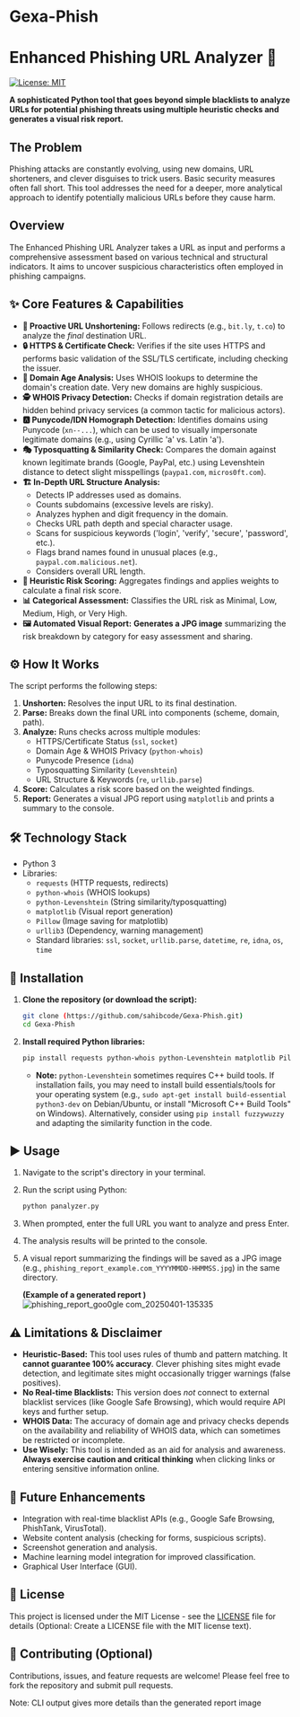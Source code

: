 # Gexa-Phish

# Enhanced Phishing URL Analyzer 🎣

[![License: MIT](https://img.shields.io/badge/License-MIT-yellow.svg)](https://opensource.org/licenses/MIT) <!-- Optional: Add a license badge if you choose one -->

**A sophisticated Python tool that goes beyond simple blacklists to analyze URLs for potential phishing threats using multiple heuristic checks and generates a visual risk report.**

## The Problem

Phishing attacks are constantly evolving, using new domains, URL shorteners, and clever disguises to trick users. Basic security measures often fall short. This tool addresses the need for a deeper, more analytical approach to identify potentially malicious URLs before they cause harm.

## Overview

The Enhanced Phishing URL Analyzer takes a URL as input and performs a comprehensive assessment based on various technical and structural indicators. It aims to uncover suspicious characteristics often employed in phishing campaigns.

## ✨ Core Features & Capabilities

*   **🔗 Proactive URL Unshortening:** Follows redirects (e.g., `bit.ly`, `t.co`) to analyze the *final* destination URL.
*   **🔒 HTTPS & Certificate Check:** Verifies if the site uses HTTPS and performs basic validation of the SSL/TLS certificate, including checking the issuer.
*   **📅 Domain Age Analysis:** Uses WHOIS lookups to determine the domain's creation date. Very new domains are highly suspicious.
*   **🕵️ WHOIS Privacy Detection:** Checks if domain registration details are hidden behind privacy services (a common tactic for malicious actors).
*   **🅰️ Punycode/IDN Homograph Detection:** Identifies domains using Punycode (`xn--...`), which can be used to visually impersonate legitimate domains (e.g., using Cyrillic 'а' vs. Latin 'a').
*   **🎭 Typosquatting & Similarity Check:** Compares the domain against known legitimate brands (Google, PayPal, etc.) using Levenshtein distance to detect slight misspellings (`paypa1.com`, `micros0ft.com`).
*   **🏗️ In-Depth URL Structure Analysis:**
    *   Detects IP addresses used as domains.
    *   Counts subdomains (excessive levels are risky).
    *   Analyzes hyphen and digit frequency in the domain.
    *   Checks URL path depth and special character usage.
    *   Scans for suspicious keywords ('login', 'verify', 'secure', 'password', etc.).
    *   Flags brand names found in unusual places (e.g., `paypal.com.malicious.net`).
    *   Considers overall URL length.
*   **💯 Heuristic Risk Scoring:** Aggregates findings and applies weights to calculate a final risk score.
*   **📊 Categorical Assessment:** Classifies the URL risk as Minimal, Low, Medium, High, or Very High.
*   **🖼️ Automated Visual Report:** **Generates a JPG image** summarizing the risk breakdown by category for easy assessment and sharing.

## ⚙️ How It Works

The script performs the following steps:

1.  **Unshorten:** Resolves the input URL to its final destination.
2.  **Parse:** Breaks down the final URL into components (scheme, domain, path).
3.  **Analyze:** Runs checks across multiple modules:
    *   HTTPS/Certificate Status (`ssl`, `socket`)
    *   Domain Age & WHOIS Privacy (`python-whois`)
    *   Punycode Presence (`idna`)
    *   Typosquatting Similarity (`Levenshtein`)
    *   URL Structure & Keywords (`re`, `urllib.parse`)
4.  **Score:** Calculates a risk score based on the weighted findings.
5.  **Report:** Generates a visual JPG report using `matplotlib` and prints a summary to the console.

## 🛠️ Technology Stack

*   Python 3
*   Libraries:
    *   `requests` (HTTP requests, redirects)
    *   `python-whois` (WHOIS lookups)
    *   `python-Levenshtein` (String similarity/typosquatting)
    *   `matplotlib` (Visual report generation)
    *   `Pillow` (Image saving for matplotlib)
    *   `urllib3` (Dependency, warning management)
    *   Standard libraries: `ssl`, `socket`, `urllib.parse`, `datetime`, `re`, `idna`, `os`, `time`

## 🚀 Installation

1.  **Clone the repository (or download the script):**
    ```bash
    git clone (https://github.com/sahibcode/Gexa-Phish.git)
    cd Gexa-Phish
    ```
2.  **Install required Python libraries:**
    ```bash
    pip install requests python-whois python-Levenshtein matplotlib Pillow urllib3
    ```
    *   **Note:** `python-Levenshtein` sometimes requires C++ build tools. If installation fails, you may need to install build essentials/tools for your operating system (e.g., `sudo apt-get install build-essential python3-dev` on Debian/Ubuntu, or install "Microsoft C++ Build Tools" on Windows). Alternatively, consider using `pip install fuzzywuzzy` and adapting the similarity function in the code.

## ▶️ Usage

1.  Navigate to the script's directory in your terminal.
2.  Run the script using Python:
    ```bash
    python panalyzer.py
    ```

3.  When prompted, enter the full URL you want to analyze and press Enter.
4.  The analysis results will be printed to the console.
5.  A visual report summarizing the findings will be saved as a JPG image (e.g., `phishing_report_example.com_YYYYMMDD-HHMMSS.jpg`) in the same directory.

    **(Example of a generated report )**
![phishing_report_goo0gle com_20250401-135335](https://github.com/user-attachments/assets/824eb4af-9f0c-46c6-8b5b-276a5d6ef31d)

## ⚠️ Limitations & Disclaimer

*   **Heuristic-Based:** This tool uses rules of thumb and pattern matching. It **cannot guarantee 100% accuracy**. Clever phishing sites might evade detection, and legitimate sites might occasionally trigger warnings (false positives).
*   **No Real-time Blacklists:** This version does *not* connect to external blacklist services (like Google Safe Browsing), which would require API keys and further setup.
*   **WHOIS Data:** The accuracy of domain age and privacy checks depends on the availability and reliability of WHOIS data, which can sometimes be restricted or incomplete.
*   **Use Wisely:** This tool is intended as an aid for analysis and awareness. **Always exercise caution and critical thinking** when clicking links or entering sensitive information online.

## 🌱 Future Enhancements

*   Integration with real-time blacklist APIs (e.g., Google Safe Browsing, PhishTank, VirusTotal).
*   Website content analysis (checking for forms, suspicious scripts).
*   Screenshot generation and analysis.
*   Machine learning model integration for improved classification.
*   Graphical User Interface (GUI).

## 📜 License

This project is licensed under the MIT License - see the [LICENSE](LICENSE) file for details (Optional: Create a LICENSE file with the MIT license text).

## 🤝 Contributing (Optional)

Contributions, issues, and feature requests are welcome! Please feel free to fork the repository and submit pull requests.

Note: CLI output gives more details than the generated report image 


